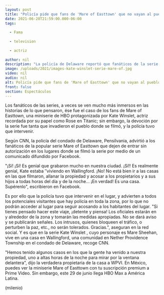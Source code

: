 ```yaml
---
layout: post
title: "Policía pide que fans de 'Mare of Easttown' que no vayan al pueblo donde se grabó la miniserie"
date: 2021-06-28T21:59:00.000-06:00
tags:
  
  - Fama
  
  - television
  
  - actriz
  
author: nil
description: "La policía de Delaware reportó que fanáticos de la serie protagonizada por Kate Winslet, recordada por dar vida a Rose en 'Titanic', han invadido el pueblo donde se grabó y solicitan que no acudan al lugar."
image: /uploads/2021/images-kate-winslet-serie-mare-of.jpg
video: nil
audio: nil
alt: Policía pide que fans de 'Mare of Easttown' que no vayan al pueblo donde se grabó la miniserie
front: false
section: Espectáculos
---
```


Los fanáticos de las series, a veces se ven mucho más inmersos en las historias de lo que pensaron, ése fue el caso de los fans de Mare of Easttown, una miniserie de HBO protagonizada por Kate Winslet,  actriz recordada por su papel como Rose en Titanic; sin embargo, la devoción por la serie fue tanta que invadieron el pueblo donde se filmó, y la policía tuvo que intervenir. 

Según CNN, la policía del condado de Delaware, Pensilvania, advirtió a los fanáticos de la popular serie Mare of Easttown que dejen de entrar sin autorización en los lugares donde se filmó la serie por medio de un comunicado difundido por Facebook. 

"¡Sí! ¡Sí! Es genial que grabaron mucho en nuestra ciudad. ¡Sí!! Es realmente genial, Kate estaba ′′viviendo en Wallingford. 
¡No! No está bien ir a las casas en las que filmaron, allanar la propiedad y acosar a los propietarios y a sus hijos a todas horas del día y de la noche... ¡En verdad! Es una casa. Supérenlo", escribieron en Facebook. 

Es por ello que la policía tuvo que intervenir en el lugar, y advierten a todos los potenciales visitantes que hay policía en toda la zona, por lo que no podrán acceder al lugar para seguir acosando a los habitantes del lugar. 
"Si tienes pensado hacer este viaje, ¡detente y piensa! Los oficiales estarán en y alrededor de la zona y tomarán las medidas apropiadas. No se dará aviso y se publicarán señales. Los intrusos, quienes bloqueen el tráfico, o perturben la paz, etc., no serán tolerados. Gracias.", aseguran en la red social. 
Y es que en la serie Kate Winslet , cuyo personaje es Mare Sheehan, vive en una casa en Wallingford, una comunidad en Nether Providence Township en el condado de Delaware, recoge CNN. 

"Hemos tenido algunos casos en los que la gente ha venido a nuestra propiedad, uno a altas horas de la noche para mirar por la ventana delantera", dijo la verdadera propietaria de la casa a WPVI. 
En México, puedes ver la miniserie Mare of Easttown con tu suscripción premium a Prime Video. Sin embargo, este 29 de junio llega HBO Max a América Latina.

(milenio)